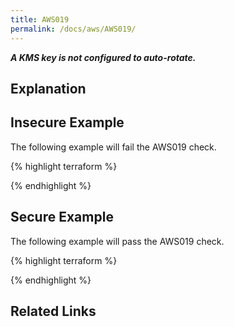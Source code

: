 ```yaml
---
title: AWS019
permalink: /docs/aws/AWS019/
---
```


***A KMS key is not configured to auto-rotate.***

## Explanation





## Insecure Example

The following example will fail the AWS019 check.

{% highlight terraform %}



{% endhighlight %}

## Secure Example

The following example will pass the AWS019 check.

{% highlight terraform %}



{% endhighlight %}

## Related Links


